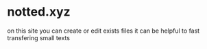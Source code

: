 # notted.xyz
on this site you can create or edit exists files
it can be helpful to fast transfering small texts
